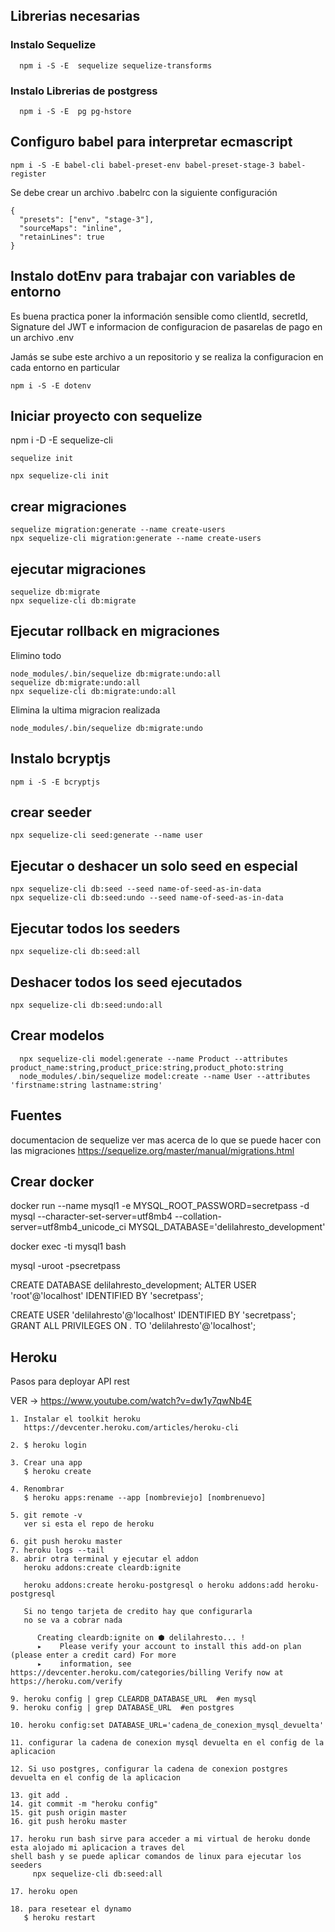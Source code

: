 ## Librerias necesarias 

### Instalo Sequelize

```
  npm i -S -E  sequelize sequelize-transforms
```

### Instalo Librerias de postgress
```
  npm i -S -E  pg pg-hstore
```

## Configuro babel para interpretar ecmascript 

```
npm i -S -E babel-cli babel-preset-env babel-preset-stage-3 babel-register
```

Se debe crear un archivo .babelrc con la siguiente configuración

```
{
  "presets": ["env", "stage-3"],
  "sourceMaps": "inline",
  "retainLines": true
}
```

## Instalo dotEnv para trabajar con variables de entorno

Es buena practica poner la información sensible como clientId, secretId, 
Signature del JWT e informacion de configuracion de pasarelas de pago 
en un archivo .env 

Jamás se sube este archivo a un repositorio y se realiza la configuracion en cada entorno en particular 

```
npm i -S -E dotenv
```


## Iniciar proyecto con sequelize

npm i -D -E sequelize-cli

```
sequelize init

npx sequelize-cli init
```

## crear migraciones

```
sequelize migration:generate --name create-users
npx sequelize-cli migration:generate --name create-users
```


## ejecutar migraciones

```
sequelize db:migrate
npx sequelize-cli db:migrate
```

## Ejecutar rollback en migraciones


Elimino todo

```
node_modules/.bin/sequelize db:migrate:undo:all
sequelize db:migrate:undo:all
npx sequelize-cli db:migrate:undo:all

```

Elimina la ultima migracion realizada

```
node_modules/.bin/sequelize db:migrate:undo
```

## Instalo bcryptjs 

```
npm i -S -E bcryptjs
```


## crear seeder

```
npx sequelize-cli seed:generate --name user
```

## Ejecutar o deshacer un solo seed en especial

```
npx sequelize-cli db:seed --seed name-of-seed-as-in-data
npx sequelize-cli db:seed:undo --seed name-of-seed-as-in-data
```

## Ejecutar todos los seeders

```
npx sequelize-cli db:seed:all
```

## Deshacer todos los seed ejecutados

```
npx sequelize-cli db:seed:undo:all
```

## Crear modelos

```
  npx sequelize-cli model:generate --name Product --attributes product_name:string,product_price:string,product_photo:string
  node_modules/.bin/sequelize model:create --name User --attributes 'firstname:string lastname:string'
```

## Fuentes

documentacion de sequelize ver mas acerca de lo que se puede hacer con las migraciones
https://sequelize.org/master/manual/migrations.html

## Crear docker

docker run --name mysql1 -e MYSQL_ROOT_PASSWORD=secretpass -d mysql --character-set-server=utf8mb4 --collation-server=utf8mb4_unicode_ci MYSQL_DATABASE='delilahresto_development'

docker exec -ti mysql1 bash 

mysql -uroot -psecretpass

CREATE DATABASE delilahresto_development;
ALTER USER 'root'@'localhost' IDENTIFIED BY 'secretpass';

CREATE USER 'delilahresto'@'localhost' IDENTIFIED BY 'secretpass';
GRANT ALL PRIVILEGES ON *.* TO 'delilahresto'@'localhost';


## Heroku

Pasos para deployar API rest

VER -> https://www.youtube.com/watch?v=dw1y7qwNb4E

```
1. Instalar el toolkit heroku
   https://devcenter.heroku.com/articles/heroku-cli

2. $ heroku login

3. Crear una app 
   $ heroku create

4. Renombrar
   $ heroku apps:rename --app [nombreviejo] [nombrenuevo] 

5. git remote -v
   ver si esta el repo de heroku

6. git push heroku master
7. heroku logs --tail 
8. abrir otra terminal y ejecutar el addon
   heroku addons:create cleardb:ignite

   heroku addons:create heroku-postgresql o heroku addons:add heroku-postgresql 

   Si no tengo tarjeta de credito hay que configurarla
   no se va a cobrar nada

      Creating cleardb:ignite on ⬢ delilahresto... !
      ▸    Please verify your account to install this add-on plan (please enter a credit card) For more
      ▸    information, see https://devcenter.heroku.com/categories/billing Verify now at https://heroku.com/verify

9. heroku config | grep CLEARDB_DATABASE_URL  #en mysql
9. heroku config | grep DATABASE_URL  #en postgres

10. heroku config:set DATABASE_URL='cadena_de_conexion_mysql_devuelta' 

11. configurar la cadena de conexion mysql devuelta en el config de la aplicacion

12. Si uso postgres, configurar la cadena de conexion postgres devuelta en el config de la aplicacion

13. git add .
14. git commit -m "heroku config"
15. git push origin master
16. git push heroku master

17. heroku run bash sirve para acceder a mi virtual de heroku donde esta alojado mi aplicacion a traves del 
shell bash y se puede aplicar comandos de linux para ejecutar los seeders
     npx sequelize-cli db:seed:all

17. heroku open

18. para resetear el dynamo 
   $ heroku restart

```
